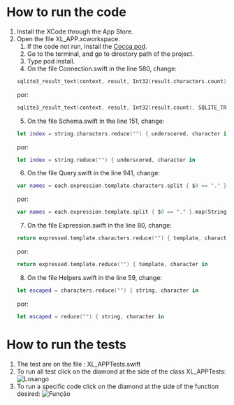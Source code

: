 # How to run the code
1. Install the XCode through the App Store.
2. Open the file XL_APP.xcworkspace.
    1. If the code not run, Install the [Cocoa pod](https://cocoapods.org/).
    2. Go to the terminal, and go to directory path of the project.
    3. Type pod install.
    4. On the file Connection.swift in the line 580, change:
    ```swift
    sqlite3_result_text(context, result, Int32(result.characters.count), SQLITE_TRANSIENT)
    ```
    por:
    ```swift
    sqlite3_result_text(context, result, Int32(result.count), SQLITE_TRANSIENT)
    ```
    5. On the file Schema.swift in the line 151, change:
    ```swift
    let index = string.characters.reduce("") { underscored, character in
    ```
    por:
    ```swift
    let index = string.reduce("") { underscored, character in
    ```
    6. On the file  Query.swift in the line 941, change:
    ```swift
    var names = each.expression.template.characters.split { $0 == "." }.map(String.init)
    ```
    por:
    ```swift
    var names = each.expression.template.split { $0 == "." }.map(String.init)
    ```
    7. On the file  Expression.swift in the line 80, change:
    ```swift
    return expressed.template.characters.reduce("") { template, character in
    ```
    por:
    ```swift
    return expressed.template.reduce("") { template, character in
    ```
    8. On the file  Helpers.swift in the line 59, change:
    ```swift
    let escaped = characters.reduce("") { string, character in
    ```
    por:
    ```swift
    let escaped = reduce("") { string, character in
    ```
# How to run the tests
1. The test are on the file : XL_APPTests.swift
2. To run all test click on the diamond at the side of the class XL_APPTests: ![Losango](https://cdn.discordapp.com/attachments/417644285173825538/417645046440132609/XL_APPTest.png)
3. To run a specific code click on the diamond at the side of the function desired: ![Função](https://cdn.discordapp.com/attachments/417644285173825538/417646480208429056/FunctionXL_APP.png)